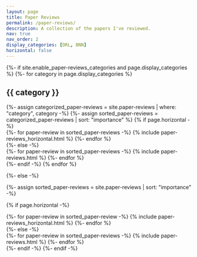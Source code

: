 ```yaml
---
layout: page
title: Paper Reviews
permalink: /paper-reviews/
description: A collection of the papers I've reviewed.
nav: true
nav_order: 2
display_categories: [DRL, BNN]
horizontal: false
---
```


<!-- pages/projects.md -->
<div class="paper-reviews">
{%- if site.enable_paper-reviews_categories and page.display_categories %}
  <!-- Display categorized projects -->
  {%- for category in page.display_categories %}
  <h2 class="category">{{ category }}</h2>
  {%- assign categorized_paper-reviews = site.paper-reviews | where: "category", category -%}
  {%- assign sorted_paper-reviews = categorized_paper-reviews | sort: "importance" %}
  <!-- Generate cards for each project -->
  {% if page.horizontal -%}
  <div class="container">
    <div class="row row-cols-2">
    {%- for paper-review in sorted_paper-reviews -%}
      {% include paper-reviews_horizontal.html %}
    {%- endfor %}
    </div>
  </div>
  {%- else -%}
  <div class="grid">
    {%- for paper-review in sorted_paper-reviews -%}
      {% include paper-reviews.html %}
    {%- endfor %}
  </div>
  {%- endif -%}
  {% endfor %}

{%- else -%}

<!-- Display projects without categories -->

{%- assign sorted_paper-reviews = site.paper-reviews | sort: "importance" -%}

  <!-- Generate cards for each project -->

{% if page.horizontal -%}

  <div class="container">
    <div class="row row-cols-2">
    {%- for paper-review in sorted_paper-review -%}
      {% include paper-reviews_horizontal.html %}
    {%- endfor %}
    </div>
  </div>
  {%- else -%}
  <div class="grid">
    {%- for paper-review in sorted_paper-reviews -%}
      {% include paper-reviews.html %}
    {%- endfor %}
  </div>
  {%- endif -%}
{%- endif -%}
</div>

